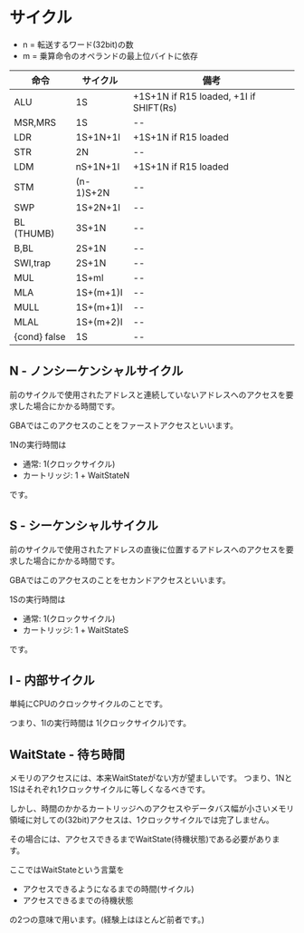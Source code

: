 # サイクル

- n = 転送するワード(32bit)の数
- m = 乗算命令のオペランドの最上位バイトに依存

命令 | サイクル | 備考
-- | -- | -- 
ALU          | 1S           | +1S+1N if R15 loaded, +1I if SHIFT(Rs)
MSR,MRS      | 1S           | -- 
LDR          | 1S+1N+1I     | +1S+1N if R15 loaded
STR          | 2N           | -- 
LDM          | nS+1N+1I     | +1S+1N if R15 loaded
STM          | (n-1)S+2N    | -- 
SWP          | 1S+2N+1I     | -- 
BL (THUMB)   | 3S+1N        | -- 
B,BL         | 2S+1N        | -- 
SWI,trap     | 2S+1N        | -- 
MUL          | 1S+ml        | -- 
MLA          | 1S+(m+1)I    | -- 
MULL         | 1S+(m+1)I    | -- 
MLAL         | 1S+(m+2)I    | -- 
{cond} false | 1S           | -- 

## N - ノンシーケンシャルサイクル

前のサイクルで使用されたアドレスと連続していないアドレスへのアクセスを要求した場合にかかる時間です。

GBAではこのアクセスのことをファーストアクセスといいます。

1Nの実行時間は

- 通常: 1(クロックサイクル)
- カートリッジ: 1 + WaitStateN

です。

## S - シーケンシャルサイクル

前のサイクルで使用されたアドレスの直後に位置するアドレスへのアクセスを要求した場合にかかる時間です。

GBAではこのアクセスのことをセカンドアクセスといいます。

1Sの実行時間は

- 通常: 1(クロックサイクル)
- カートリッジ: 1 + WaitStateS

です。

## I - 内部サイクル

単純にCPUのクロックサイクルのことです。

つまり、1Iの実行時間は 1(クロックサイクル)です。

## WaitState - 待ち時間

メモリのアクセスには、本来WaitStateがない方が望ましいです。 つまり、1Nと1Sはそれぞれ1クロックサイクルに等しくなるべきです。

しかし、時間のかかるカートリッジへのアクセスやデータバス幅が小さいメモリ領域に対しての(32bit)アクセスは、1クロックサイクルでは完了しません。

その場合には、アクセスできるまでWaitState(待機状態)である必要があります。

ここではWaitStateという言葉を

- アクセスできるようになるまでの時間(サイクル)
- アクセスできるまでの待機状態

の2つの意味で用います。(経験上はほとんど前者です。)
